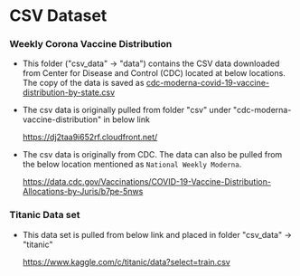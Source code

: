 # CSV Dataset

### Weekly Corona Vaccine Distribution

- This folder ("csv_data" -> "data") contains the CSV data downloaded from Center for Disease and Control (CDC) located 
  at below locations. The copy of the data is saved as [cdc-moderna-covid-19-vaccine-distribution-by-state.csv](./data/cdc-moderna-covid-19-vaccine-distribution-by-state.csv)  

- The csv data is originally pulled from folder "csv" under "cdc-moderna-vaccine-distribution" in below link

    https://dj2taa9i652rf.cloudfront.net/

- The csv data is originally from CDC. The data can also be pulled from the below location 
  mentioned as `National Weekly Moderna`.

    https://data.cdc.gov/Vaccinations/COVID-19-Vaccine-Distribution-Allocations-by-Juris/b7pe-5nws
    

### Titanic Data set

- This data set is pulled from below link and placed in
 folder "csv_data" -> "titanic"

    https://www.kaggle.com/c/titanic/data?select=train.csv